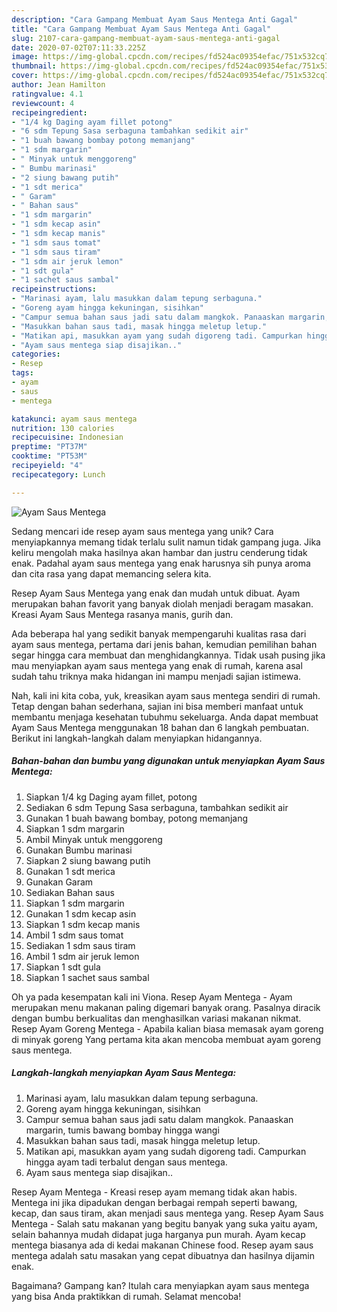 ```yaml
---
description: "Cara Gampang Membuat Ayam Saus Mentega Anti Gagal"
title: "Cara Gampang Membuat Ayam Saus Mentega Anti Gagal"
slug: 2107-cara-gampang-membuat-ayam-saus-mentega-anti-gagal
date: 2020-07-02T07:11:33.225Z
image: https://img-global.cpcdn.com/recipes/fd524ac09354efac/751x532cq70/ayam-saus-mentega-foto-resep-utama.jpg
thumbnail: https://img-global.cpcdn.com/recipes/fd524ac09354efac/751x532cq70/ayam-saus-mentega-foto-resep-utama.jpg
cover: https://img-global.cpcdn.com/recipes/fd524ac09354efac/751x532cq70/ayam-saus-mentega-foto-resep-utama.jpg
author: Jean Hamilton
ratingvalue: 4.1
reviewcount: 4
recipeingredient:
- "1/4 kg Daging ayam fillet potong"
- "6 sdm Tepung Sasa serbaguna tambahkan sedikit air"
- "1 buah bawang bombay potong memanjang"
- "1 sdm margarin"
- " Minyak untuk menggoreng"
- " Bumbu marinasi"
- "2 siung bawang putih"
- "1 sdt merica"
- " Garam"
- " Bahan saus"
- "1 sdm margarin"
- "1 sdm kecap asin"
- "1 sdm kecap manis"
- "1 sdm saus tomat"
- "1 sdm saus tiram"
- "1 sdm air jeruk lemon"
- "1 sdt gula"
- "1 sachet saus sambal"
recipeinstructions:
- "Marinasi ayam, lalu masukkan dalam tepung serbaguna."
- "Goreng ayam hingga kekuningan, sisihkan"
- "Campur semua bahan saus jadi satu dalam mangkok. Panaaskan margarin, tumis bawang bombay hingga wangi"
- "Masukkan bahan saus tadi, masak hingga meletup letup."
- "Matikan api, masukkan ayam yang sudah digoreng tadi. Campurkan hingga ayam tadi terbalut dengan saus mentega."
- "Ayam saus mentega siap disajikan.."
categories:
- Resep
tags:
- ayam
- saus
- mentega

katakunci: ayam saus mentega 
nutrition: 130 calories
recipecuisine: Indonesian
preptime: "PT37M"
cooktime: "PT53M"
recipeyield: "4"
recipecategory: Lunch

---
```



![Ayam Saus Mentega](https://img-global.cpcdn.com/recipes/fd524ac09354efac/751x532cq70/ayam-saus-mentega-foto-resep-utama.jpg)

Sedang mencari ide resep ayam saus mentega yang unik? Cara menyiapkannya memang tidak terlalu sulit namun tidak gampang juga. Jika keliru mengolah maka hasilnya akan hambar dan justru cenderung tidak enak. Padahal ayam saus mentega yang enak harusnya sih punya aroma dan cita rasa yang dapat memancing selera kita.

Resep Ayam Saus Mentega yang enak dan mudah untuk dibuat. Ayam merupakan bahan favorit yang banyak diolah menjadi beragam masakan. Kreasi Ayam Saus Mentega rasanya manis, gurih dan.

Ada beberapa hal yang sedikit banyak mempengaruhi kualitas rasa dari ayam saus mentega, pertama dari jenis bahan, kemudian pemilihan bahan segar hingga cara membuat dan menghidangkannya. Tidak usah pusing jika mau menyiapkan ayam saus mentega yang enak di rumah, karena asal sudah tahu triknya maka hidangan ini mampu menjadi sajian istimewa.


Nah, kali ini kita coba, yuk, kreasikan ayam saus mentega sendiri di rumah. Tetap dengan bahan sederhana, sajian ini bisa memberi manfaat untuk membantu menjaga kesehatan tubuhmu sekeluarga. Anda dapat membuat Ayam Saus Mentega menggunakan 18 bahan dan 6 langkah pembuatan. Berikut ini langkah-langkah dalam menyiapkan hidangannya.

<!--inarticleads1-->

##### Bahan-bahan dan bumbu yang digunakan untuk menyiapkan Ayam Saus Mentega:

1. Siapkan 1/4 kg Daging ayam fillet, potong
1. Sediakan 6 sdm Tepung Sasa serbaguna, tambahkan sedikit air
1. Gunakan 1 buah bawang bombay, potong memanjang
1. Siapkan 1 sdm margarin
1. Ambil  Minyak untuk menggoreng
1. Gunakan  Bumbu marinasi
1. Siapkan 2 siung bawang putih
1. Gunakan 1 sdt merica
1. Gunakan  Garam
1. Sediakan  Bahan saus
1. Siapkan 1 sdm margarin
1. Gunakan 1 sdm kecap asin
1. Siapkan 1 sdm kecap manis
1. Ambil 1 sdm saus tomat
1. Sediakan 1 sdm saus tiram
1. Ambil 1 sdm air jeruk lemon
1. Siapkan 1 sdt gula
1. Siapkan 1 sachet saus sambal


Oh ya pada kesempatan kali ini Viona. Resep Ayam Mentega - Ayam merupakan menu makanan paling digemari banyak orang. Pasalnya diracik dengan bumbu berkualitas dan menghasilkan variasi makanan nikmat. Resep Ayam Goreng Mentega - Apabila kalian biasa memasak ayam goreng di minyak goreng Yang pertama kita akan mencoba membuat ayam goreng saus mentega. 

<!--inarticleads2-->

##### Langkah-langkah menyiapkan Ayam Saus Mentega:

1. Marinasi ayam, lalu masukkan dalam tepung serbaguna.
1. Goreng ayam hingga kekuningan, sisihkan
1. Campur semua bahan saus jadi satu dalam mangkok. Panaaskan margarin, tumis bawang bombay hingga wangi
1. Masukkan bahan saus tadi, masak hingga meletup letup.
1. Matikan api, masukkan ayam yang sudah digoreng tadi. Campurkan hingga ayam tadi terbalut dengan saus mentega.
1. Ayam saus mentega siap disajikan..


Resep Ayam Mentega - Kreasi resep ayam memang tidak akan habis. Mentega ini jika dipadukan dengan berbagai rempah seperti bawang, kecap, dan saus tiram, akan menjadi saus mentega yang. Resep Ayam Saus Mentega - Salah satu makanan yang begitu banyak yang suka yaitu ayam, selain bahannya mudah didapat juga harganya pun murah. Ayam kecap mentega biasanya ada di kedai makanan Chinese food. Resep ayam saus mentega adalah satu masakan yang cepat dibuatnya dan hasilnya dijamin enak. 

Bagaimana? Gampang kan? Itulah cara menyiapkan ayam saus mentega yang bisa Anda praktikkan di rumah. Selamat mencoba!
